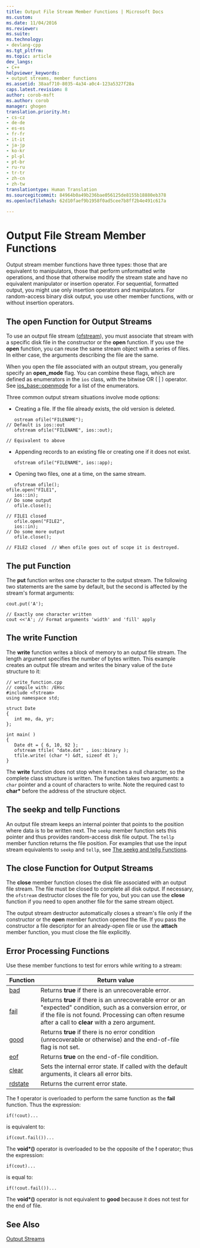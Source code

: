 ```yaml
---
title: Output File Stream Member Functions | Microsoft Docs
ms.custom: 
ms.date: 11/04/2016
ms.reviewer: 
ms.suite: 
ms.technology:
- devlang-cpp
ms.tgt_pltfrm: 
ms.topic: article
dev_langs:
- C++
helpviewer_keywords:
- output streams, member functions
ms.assetid: 38aaf710-8035-4a34-a0c4-123a5327f28a
caps.latest.revision: 8
author: corob-msft
ms.author: corob
manager: ghogen
translation.priority.ht:
- cs-cz
- de-de
- es-es
- fr-fr
- it-it
- ja-jp
- ko-kr
- pl-pl
- pt-br
- ru-ru
- tr-tr
- zh-cn
- zh-tw
translationtype: Human Translation
ms.sourcegitcommit: 84964b0a49b236bae056125de8155b18880eb378
ms.openlocfilehash: 62d10faef9b1958f0ad5cee7b8ff2b4e491c617a

---
```

# Output File Stream Member Functions
Output stream member functions have three types: those that are equivalent to manipulators, those that perform unformatted write operations, and those that otherwise modify the stream state and have no equivalent manipulator or insertion operator. For sequential, formatted output, you might use only insertion operators and manipulators. For random-access binary disk output, you use other member functions, with or without insertion operators.  
  
## The open Function for Output Streams  
 To use an output file stream ([ofstream](../standard-library/basic-ofstream-class.md)), you must associate that stream with a specific disk file in the constructor or the **open** function. If you use the **open** function, you can reuse the same stream object with a series of files. In either case, the arguments describing the file are the same.  
  
 When you open the file associated with an output stream, you generally specify an **open_mode** flag. You can combine these flags, which are defined as enumerators in the `ios` class, with the bitwise OR ( &#124; ) operator. See [ios_base::openmode](../standard-library/ios-base-class.md#ios_base__openmode) for a list of the enumerators.  
  
 Three common output stream situations involve mode options:  
  
-   Creating a file. If the file already exists, the old version is deleted.  
  
 ```  
    ostream ofile("FILENAME");
// Default is ios::out  
    ofstream ofile("FILENAME", ios::out);

// Equivalent to above  
```  
  
-   Appending records to an existing file or creating one if it does not exist.  
  
 ```  
    ofstream ofile("FILENAME", ios::app);
```  
  
-   Opening two files, one at a time, on the same stream.  
  
 ```  
    ofstream ofile();
ofile.open("FILE1",
    ios::in);
// Do some output  
    ofile.close();

// FILE1 closed  
    ofile.open("FILE2",
    ios::in);
// Do some more output  
    ofile.close();

// FILE2 closed  // When ofile goes out of scope it is destroyed.  
```  
  
## The put Function  
 The **put** function writes one character to the output stream. The following two statements are the same by default, but the second is affected by the stream's format arguments:  
  
```  
cout.put('A');

// Exactly one character written  
cout <<'A'; // Format arguments 'width' and 'fill' apply   
```  
  
## The write Function  
 The **write** function writes a block of memory to an output file stream. The length argument specifies the number of bytes written. This example creates an output file stream and writes the binary value of the `Date` structure to it:  
  
```  
// write_function.cpp  
// compile with: /EHsc  
#include <fstream>  
using namespace std;  
  
struct Date  
{  
   int mo, da, yr;  
};  
  
int main( )  
{  
   Date dt = { 6, 10, 92 };  
   ofstream tfile( "date.dat" , ios::binary );  
   tfile.write( (char *) &dt, sizeof dt );  
}  
```  
  
 The **write** function does not stop when it reaches a null character, so the complete class structure is written. The function takes two arguments: a `char` pointer and a count of characters to write. Note the required cast to **char\*** before the address of the structure object.  
  
## The seekp and tellp Functions  
 An output file stream keeps an internal pointer that points to the position where data is to be written next. The `seekp` member function sets this pointer and thus provides random-access disk file output. The `tellp` member function returns the file position. For examples that use the input stream equivalents to `seekp` and `tellp`, see [The seekg and tellg Functions](../standard-library/input-stream-member-functions.md).  
  
## The close Function for Output Streams  
 The **close** member function closes the disk file associated with an output file stream. The file must be closed to complete all disk output. If necessary, the `ofstream` destructor closes the file for you, but you can use the **close** function if you need to open another file for the same stream object.  
  
 The output stream destructor automatically closes a stream's file only if the constructor or the **open** member function opened the file. If you pass the constructor a file descriptor for an already-open file or use the **attach** member function, you must close the file explicitly.  
  
##  <a name="vclrferrorprocessingfunctionsanchor10"></a> Error Processing Functions  
 Use these member functions to test for errors while writing to a stream:  
  
|Function|Return value|  
|--------------|------------------|  
|[bad](http://msdn.microsoft.com/Library/4038d331-e9c9-48b0-bf49-c6505744469c)|Returns **true** if there is an unrecoverable error.|  
|[fail](http://msdn.microsoft.com/Library/619f1b36-1e72-4551-8b48-888ae4e370d2)|Returns **true** if there is an unrecoverable error or an "expected" condition, such as a conversion error, or if the file is not found. Processing can often resume after a call to **clear** with a zero argument.|  
|[good](http://msdn.microsoft.com/Library/77f0aa17-2ae1-48ae-8040-592d301e3972)|Returns **true** if there is no error condition (unrecoverable or otherwise) and the end-of-file flag is not set.|  
|[eof](http://msdn.microsoft.com/Library/3087f631-1268-49cd-86cf-ff4108862329)|Returns **true** on the end-of-file condition.|  
|[clear](http://msdn.microsoft.com/Library/dc172694-1267-45f8-8f5c-e822e16fc271)|Sets the internal error state. If called with the default arguments, it clears all error bits.|  
|[rdstate](http://msdn.microsoft.com/Library/e235e4e2-7e95-4777-a160-3938d263dd9c)|Returns the current error state.|  
  
 The **!** operator is overloaded to perform the same function as the **fail** function. Thus the expression:  
  
```  
if(!cout)...  
```  
  
 is equivalent to:  
  
```  
if(cout.fail())...  
```  
  
 The **void\*()** operator is overloaded to be the opposite of the **!** operator; thus the expression:  
  
```  
if(cout)...  
```  
  
 is equal to:  
  
```  
if(!cout.fail())...  
```  
  
 The **void\*()** operator is not equivalent to **good** because it does not test for the end of file.  
  
## See Also  
 [Output Streams](../standard-library/output-streams.md)




<!--HONumber=Jan17_HO2-->


